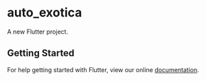 # auto_exotica

A new Flutter project.

## Getting Started

For help getting started with Flutter, view our online
[documentation](https://flutter.io/).
